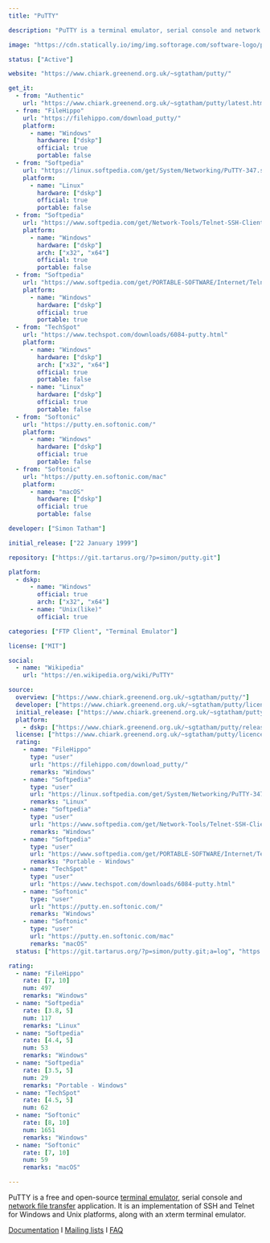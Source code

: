 ```yaml
---
title: "PuTTY"

description: "PuTTY is a terminal emulator, serial console and network file transfer application"

image: "https://cdn.statically.io/img/img.softorage.com/software-logo/putty.png?h=64"

status: ["Active"]

website: "https://www.chiark.greenend.org.uk/~sgtatham/putty/"

get_it:
  - from: "Authentic"
    url: "https://www.chiark.greenend.org.uk/~sgtatham/putty/latest.html"
  - from: "FileHippo"
    url: "https://filehippo.com/download_putty/"
    platform:
      - name: "Windows"
        hardware: ["dskp"]
        official: true
        portable: false
  - from: "Softpedia"
    url: "https://linux.softpedia.com/get/System/Networking/PuTTY-347.shtml"
    platform:
      - name: "Linux"
        hardware: ["dskp"]
        official: true
        portable: false
  - from: "Softpedia"
    url: "https://www.softpedia.com/get/Network-Tools/Telnet-SSH-Clients/PuTTY.shtml"
    platform:
      - name: "Windows"
        hardware: ["dskp"]
        arch: ["x32", "x64"]
        official: true
        portable: false
  - from: "Softpedia"
    url: "https://www.softpedia.com/get/PORTABLE-SOFTWARE/Internet/Telnet-SSH-Clients/PuTTY-Portable.shtml"
    platform:
      - name: "Windows"
        hardware: ["dskp"]
        official: true
        portable: true
  - from: "TechSpot"
    url: "https://www.techspot.com/downloads/6084-putty.html"
    platform:
      - name: "Windows"
        hardware: ["dskp"]
        arch: ["x32", "x64"]
        official: true
        portable: false
      - name: "Linux"
        hardware: ["dskp"]
        official: true
        portable: false
  - from: "Softonic"
    url: "https://putty.en.softonic.com/"
    platform:
      - name: "Windows"
        hardware: ["dskp"]
        official: true
        portable: false
  - from: "Softonic"
    url: "https://putty.en.softonic.com/mac"
    platform:
      - name: "macOS"
        hardware: ["dskp"]
        official: true
        portable: false

developer: ["Simon Tatham"]

initial_release: ["22 January 1999"]

repository: ["https://git.tartarus.org/?p=simon/putty.git"]

platform:
  - dskp:
      - name: "Windows"
        official: true
        arch: ["x32", "x64"]
      - name: "Unix(like)"
        official: true

categories: ["FTP Client", "Terminal Emulator"]

license: ["MIT"]

social:
  - name: "Wikipedia"
    url: "https://en.wikipedia.org/wiki/PuTTY"

source:
  overview: ["https://www.chiark.greenend.org.uk/~sgtatham/putty/"]
  developer: ["https://www.chiark.greenend.org.uk/~sgtatham/putty/licence.html"]
  initial_release: ["https://www.chiark.greenend.org.uk/~sgtatham/putty/changes.html"]
  platform:
    - dskp: ["https://www.chiark.greenend.org.uk/~sgtatham/putty/releases/0.74.html", "https://www.chiark.greenend.org.uk/~sgtatham/putty/latest.html"]
  license: ["https://www.chiark.greenend.org.uk/~sgtatham/putty/licence.html"]
  rating:
    - name: "FileHippo"
      type: "user"
      url: "https://filehippo.com/download_putty/"
      remarks: "Windows"
    - name: "Softpedia"
      type: "user"
      url: "https://linux.softpedia.com/get/System/Networking/PuTTY-347.shtml"
      remarks: "Linux"
    - name: "Softpedia"
      type: "user"
      url: "https://www.softpedia.com/get/Network-Tools/Telnet-SSH-Clients/PuTTY.shtml"
      remarks: "Windows"
    - name: "Softpedia"
      type: "user"
      url: "https://www.softpedia.com/get/PORTABLE-SOFTWARE/Internet/Telnet-SSH-Clients/PuTTY-Portable.shtml"
      remarks: "Portable - Windows"
    - name: "TechSpot"
      type: "user"
      url: "https://www.techspot.com/downloads/6084-putty.html"
    - name: "Softonic"
      type: "user"
      url: "https://putty.en.softonic.com/"
      remarks: "Windows"
    - name: "Softonic"
      type: "user"
      url: "https://putty.en.softonic.com/mac"
      remarks: "macOS"
  status: ["https://git.tartarus.org/?p=simon/putty.git;a=log", "https://git.tartarus.org/?p=simon/putty.git;a=shortlog", "https://www.chiark.greenend.org.uk/~sgtatham/putty/changes.html"]

rating:
  - name: "FileHippo"
    rate: [7, 10]
    num: 497
    remarks: "Windows"
  - name: "Softpedia"
    rate: [3.8, 5]
    num: 117
    remarks: "Linux"
  - name: "Softpedia"
    rate: [4.4, 5]
    num: 53
    remarks: "Windows"
  - name: "Softpedia"
    rate: [3.5, 5]
    num: 29
    remarks: "Portable - Windows"
  - name: "TechSpot"
    rate: [4.5, 5]
    num: 62
  - name: "Softonic"
    rate: [8, 10]
    num: 1651
    remarks: "Windows"
  - name: "Softonic"
    rate: [7, 10]
    num: 59
    remarks: "macOS"

---
```

  PuTTY is a free and open-source [terminal emulator](/categories/terminal-emulator/), serial console and [network file transfer](/categories/ftp-client/) application. It is an implementation of SSH and Telnet for Windows and Unix platforms, along with an xterm terminal emulator.
  
  [Documentation](https://www.chiark.greenend.org.uk/~sgtatham/putty/docs.html)  I  [Mailing lists](https://lists.tartarus.org/mailman/listinfo/putty-announce)  I  [FAQ](https://www.chiark.greenend.org.uk/~sgtatham/putty/faq.html)